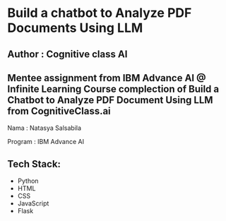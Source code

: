 # Build a chatbot to Analyze PDF Documents Using LLM 
## Author : Cognitive class AI 

Mentee assignment from IBM Advance AI @ Infinite Learning 
Course complection of Build a Chatbot to Analyze PDF Document Using LLM from CognitiveClass.ai
---

Nama : Natasya Salsabila

Program : IBM Advance AI

## Tech Stack:
- Python 
- HTML
- CSS
- JavaScript
- Flask
